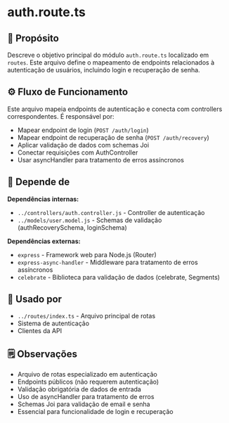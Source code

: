 # auth.route.ts

## 📘 Propósito
Descreve o objetivo principal do módulo `auth.route.ts` localizado em `routes`. Este arquivo define o mapeamento de endpoints relacionados à autenticação de usuários, incluindo login e recuperação de senha.

## ⚙️ Fluxo de Funcionamento
Este arquivo mapeia endpoints de autenticação e conecta com controllers correspondentes. É responsável por:
- Mapear endpoint de login (`POST /auth/login`)
- Mapear endpoint de recuperação de senha (`POST /auth/recovery`)
- Aplicar validação de dados com schemas Joi
- Conectar requisições com AuthController
- Usar asyncHandler para tratamento de erros assíncronos

## 🔗 Depende de
**Dependências internas:**
- `../controllers/auth.controller.js` - Controller de autenticação
- `../models/user.model.js` - Schemas de validação (authRecoverySchema, loginSchema)

**Dependências externas:**
- `express` - Framework web para Node.js (Router)
- `express-async-handler` - Middleware para tratamento de erros assíncronos
- `celebrate` - Biblioteca para validação de dados (celebrate, Segments)

## 🧩 Usado por
- `../routes/index.ts` - Arquivo principal de rotas
- Sistema de autenticação
- Clientes da API

## 🗒️ Observações
- Arquivo de rotas especializado em autenticação
- Endpoints públicos (não requerem autenticação)
- Validação obrigatória de dados de entrada
- Uso de asyncHandler para tratamento de erros
- Schemas Joi para validação de email e senha
- Essencial para funcionalidade de login e recuperação
